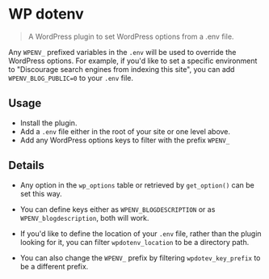 # WP dotenv

> A WordPress plugin to set WordPress options from a .env file.

Any `WPENV_` prefixed variables in the `.env` will be used to override the WordPress options. For example, if you'd like to set a specific environment to "Discourage search engines from indexing this site", you can add `WPENV_BLOG_PUBLIC=0` to your `.env` file.

## Usage

 - Install the plugin.
 - Add a `.env` file either in the root of your site or one level above.
 - Add any WordPress options keys to filter with the prefix `WPENV_`


## Details

- Any option in the `wp_options` table or retrieved by `get_option()` can be set this way.

- You can define keys either as `WPENV_BLOGDESCRIPTION` or as `WPENV_blogdescription`, both will work.

- If you'd like to define the location of your `.env` file, rather than the plugin looking for it, you can filter `wpdotenv_location` to be a directory path.

- You can also change the `WPENV_` prefix by filtering `wpdotev_key_prefix` to be a different prefix.
